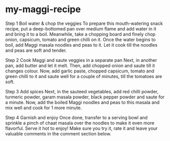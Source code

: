 # my-maggi-recipe 
Step 1 Boil water & chop the veggies
To prepare this mouth-watering snack recipe, put a deep-bottomed pan over medium flame and add water in it and bring it to a boil. Meanwhile, take a chopping board and finely chop onion, capsicum, tomato and green chilli on it. Once the water begins to boil, add Maggi masala noodles and peas to it. Let it cook till the noodles and peas are soft and tender.

Step 2 Cook Maggi and saute veggies in a separate pan
Next, in another pan, add butter and let it melt. Then, add chopped onion and saute till it changes colour. Now, add garlic paste, chopped capsicum, tomato and green chilli to it and saute well for a couple of minutes, till the tomatoes are soft.

Step 3 Add spices
Next, in the sauteed vegetables, add red chilli powder, turmeric powder, garam masala powder, black pepper powder and saute for a minute. Now, add the boiled Maggi noodles and peas to this masala and mix well and cook for 1 more minute.

Step 4 Garnish and enjoy
Once done, transfer to a serving bowl and sprinkle a pinch of chaat masala over the noodles to make it even more flavorful. Serve it hot to enjoy! Make sure you try it, rate it and leave your valuable comments in the comment section below.